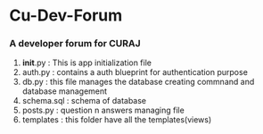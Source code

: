 # Cu-Dev-Forum
### A developer forum for CURAJ

1. __init__.py : This is app initialization file 
2. auth.py : contains a auth blueprint for authentication purpose
3. db.py : this file manages the database creating commnand and database management
4. schema.sql : schema of database
3. posts.py : question n answers managing file 
6. templates : this folder have all the templates(views)
